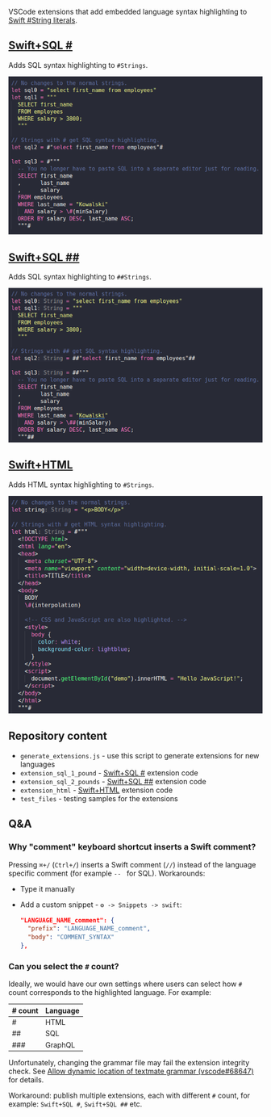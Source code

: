 VSCode extensions that add embedded language syntax highlighting to [Swift #String literals](https://github.com/swiftlang/swift-evolution/blob/main/proposals/0200-raw-string-escaping.md#expanding-delimiters).

## [Swift+SQL #](TODO)

Adds SQL syntax highlighting to `#Strings`.

![Swift+SQL example](extension_sql_1_pound/example.png)

## [Swift+SQL ##](TODO)

Adds SQL syntax highlighting to `##Strings`.

![Swift+SQL example](extension_sql_2_pounds/example.png)

## [Swift+HTML](TODO)

Adds HTML syntax highlighting to `#Strings`.

![Swift+SQL example](extension_html/example.png)

## Repository content

- `generate_extensions.js` - use this script to generate extensions for new languages
- `extension_sql_1_pound` - [Swift+SQL #](TODO) extension code
- `extension_sql_2_pounds` - [Swift+SQL ##](TODO) extension code
- `extension_html` - [Swift+HTML](TODO) extension code
- `test_files` - testing samples for the extensions


## Q&A

### Why "comment" keyboard shortcut inserts a Swift comment?

Pressing `⌘+/` (`Ctrl+/`) inserts a Swift comment (`//`) instead of the language specific comment (for example `-- ` for SQL). Workarounds:
- Type it manually
- Add a custom snippet - `⚙️ -> Snippets -> swift`:

  ```json
  "LANGUAGE_NAME_comment": {
    "prefix": "LANGUAGE_NAME_comment",
    "body": "COMMENT_SYNTAX"
  },
  ```

### Can you select the `#` count?

Ideally, we would have our own settings where users can select how `#` count corresponds to the highlighted language. For example:

|# count|Language|
|-------|--------|
| #     | HTML   |
| ##    | SQL    |
| ###   | GraphQL|

Unfortunately, changing the grammar file may fail the extension integrity check. See [Allow dynamic location of textmate grammar (vscode#68647)](https://github.com/microsoft/vscode/issues/68647) for details.

Workaround: publish multiple extensions, each with different `#` count, for example: `Swift+SQL #`, `Swift+SQL ##` etc.
